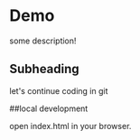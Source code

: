 # Demo

some description!

## Subheading

let's continue coding in git

##local development

open index.html in your browser.
